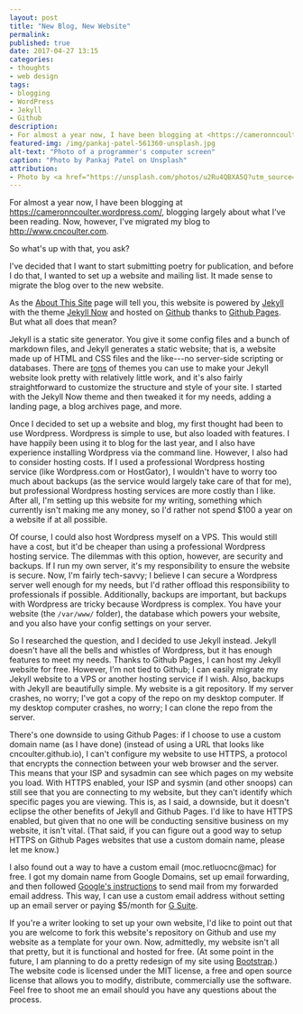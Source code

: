 ```yaml
---
layout: post
title: "New Blog, New Website"
permalink:
published: true
date: 2017-04-27 13:15
categories:
- thoughts
- web design
tags:
- blogging
- WordPress
- Jekyll
- Github
description:
- For almost a year now, I have been blogging at <https://cameronncoulter.wordpress.com/>, blogging largely about what I've been reading. Now, however, I've migrated my blog to <http://www.cncoulter.com>.
featured-img: /img/pankaj-patel-561360-unsplash.jpg
alt-text: "Photo of a programmer's computer screen"
caption: "Photo by Pankaj Patel on Unsplash"
attribution:
- Photo by <a href="https://unsplash.com/photos/u2Ru4QBXA5Q?utm_source=unsplash&utm_medium=referral&utm_content=creditCopyText">Pankaj Patel</a> on <a href="https://unsplash.com/?utm_source=unsplash&utm_medium=referral&utm_content=creditCopyText">Unsplash</a>
---
```


For almost a year now, I have been blogging at <https://cameronncoulter.wordpress.com/>, blogging largely about what I've been reading. Now, however, I've migrated my blog to <http://www.cncoulter.com>.

So what's up with that, you ask?

I've decided that I want to start submitting poetry for publication, and before I do that, I wanted to set up a website and mailing list. It made sense to migrate the blog over to the new website.

As the [About This Site](http://www.cncoulter.com/about-this-site/) page will tell you, this website is powered by [Jekyll](https://jekyllrb.com/) with the theme [Jekyll Now](http://www.jekyllnow.com/) and hosted on [Github](https://github.com/cncoulter/cncoulter.github.io) thanks to [Github Pages](https://pages.github.com/). But what all does that mean?

Jekyll is a static site generator. You give it some config files and a bunch of markdown files, and Jekyll generates a static website; that is, a website made up of HTML and CSS files and the like---no server-side scripting or databases. There are [tons](http://jekyllthemes.org/) of themes you can use to make your Jekyll website look pretty with relatively little work, and it's also fairly straightforward to customize the structure and style of your site. I started with the Jekyll Now theme and then tweaked it for my needs, adding a landing page, a blog archives page, and more.

Once I decided to set up a website and blog, my first thought had been to use Wordpress. Wordpress is simple to use, but also loaded with features. I have happily been using it to blog for the last year, and I also have experience installing Wordpress via the command line. However, I also had to consider hosting costs. If I used a professional Wordpress hosting service (like Wordpress.com or HostGator), I wouldn't have to worry too much about backups (as the service would largely take care of that for me), but professional Wordpress hosting services are more costly than I like. After all, I'm setting up this website for my writing, something which currently isn't making me any money, so I'd rather not spend $100 a year on a website if at all possible.

Of course, I could also host Wordpress myself on a VPS. This would still have a cost, but it'd be cheaper than using a professional Wordpress hosting service. The dilemmas with this option, however, are security and backups. If I run my own server, it's my responsibility to ensure the website is secure. Now, I'm fairly tech-savvy; I believe I can secure a Wordpress server well enough for my needs, but I'd rather offload this responsibility to professionals if possible. Additionally, backups are important, but backups with Wordpress are tricky because Wordpress is complex. You have your website (the `/var/www/` folder), the database which powers your website, and you also have your config settings on your server.

So I researched the question, and I decided to use Jekyll instead. Jekyll doesn't have all the bells and whistles of Wordpress, but it has enough features to meet my needs. Thanks to Github Pages, I can host my Jekyll website for free. However, I'm not tied to Github; I can easily migrate my Jekyll website to a VPS or another hosting service if I wish. Also, backups with Jekyll are beautifully simple. My website is a git repository. If my server crashes, no worry; I've got a copy of the repo on my desktop computer. If my desktop computer crashes, no worry; I can clone the repo from the server.

There's one downside to using Github Pages: if I choose to use a custom domain name (as I have done) (instead of using a URL that looks like cncoulter.github.io), I can't configure my website to use HTTPS, a protocol that encrypts the connection between your web browser and the server. This means that your ISP and sysadmin can see which pages on my website you load. With HTTPS enabled, your ISP and sysmin (and other snoops) can still see that you are connecting to my website, but they can't identify which specific pages you are viewing. This is, as I said, a downside, but it doesn't eclipse the other benefits of Jekyll and Github Pages. I'd like to have HTTPS enabled, but given that no one will be conducting sensitive business on my website, it isn't vital. (That said, if you can figure out a good way to setup HTTPS on Github Pages websites that use a custom domain name, please let me know.)

I also found out a way to have a custom email (<span class="obfuscate">moc.retluocnc@mac</span>) for free. I got my domain name from Google Domains, set up email forwarding, and then followed [Google's instructions](https://support.google.com/domains/answer/3251241?hl=en) to send mail from my forwarded email address. This way, I can use a custom email address without setting up an email server or paying $5/month for [G Suite](https://support.google.com/domains/answer/6069226?hl=en).

If you're a writer looking to set up your own website, I'd like to point out that you are welcome to fork this website's repository on Github and use my website as a template for your own. Now, admittedly, my website isn't all that pretty, but it is functional and hosted for free. (At some point in the future, I am planning to do a pretty redesign of my site using [Bootstrap](https://getbootstrap.com/).) The website code is licensed under the MIT license, a free and open source license that allows you to modify, distribute, commercially use the software. Feel free to shoot me an email should you have any questions about the process.
